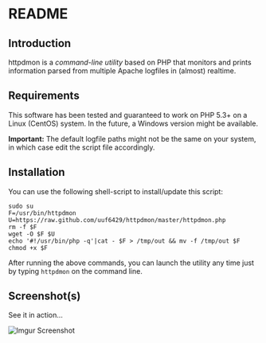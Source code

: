 README
======

Introduction
------------

httpdmon is a *command-line utility* based on PHP that monitors and prints information parsed from multiple Apache logfiles in (almost) realtime.

Requirements
------------

This software has been tested and guaranteed to work on PHP 5.3+ on a Linux (CentOS) system. In the future, a Windows version might be available.

**Important:** The default logfile paths might not be the same on your system, in which case edit the script file accordingly.

Installation
------------

You can use the following shell-script to install/update this script:

    sudo su
    F=/usr/bin/httpdmon
    U=https://raw.github.com/uuf6429/httpdmon/master/httpdmon.php
    rm -f $F
    wget -O $F $U
    echo '#!/usr/bin/php -q'|cat - $F > /tmp/out && mv -f /tmp/out $F
    chmod +x $F

After running the above commands, you can launch the utility any time just by typing `httpdmon` on the command line.

Screenshot(s)
-------------

See it in action...

![Imgur Screenshot](http://i.imgur.com/tNZU1rZ.png)
